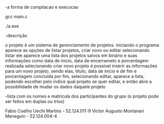 -a forma de compilacao e execucao

gcc main.c

./a.exe

-descrição

o projeto é um sistema de gerenciamento de projetos.
iniciando o programa aparece as opções de listar projetos, criar novo ou editar
selecionando listar ele aparece uma lista dos projetos salvos em binário e suas informações como data de inicio, data de encerrameto e porcentagem realizada
selecionando criar novo projeto é possivel inserir as informações para um novo projeto, sendo elas, titulo, data de inicio e de fim e porcentagem concluida
por fim, selecionando editar, aparece a lista, podendo escolher pelo indice qual projeto se quer editar, e então abre a possibilidade de mudar os dados daquele projeto

-lista com os nomes e matricula dos participantes do grupo (o projeto pode ser feitos em duplas ou trios)

Fabio Coelho Uechi Martins - 52.124.011-9 
Victor Augusto Montanari Meneguin - 52.124.004-4
